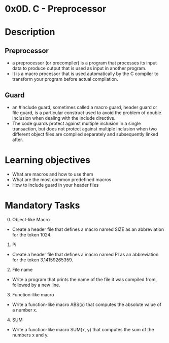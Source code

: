 # 0x0D. C - Preprocessor

# Description

## Preprocessor
- a preprocessor (or precompiler) is a program that processes its input data to produce output that is used as input in another program.
- It is a macro processor that is used automatically by the C compiler to transform your program before actual compilation.

## Guard
- an #include guard, sometimes called a macro guard, header guard or file guard, is a particular construct used to avoid the problem of double inclusion when dealing with the include directive.
- The code guards protect against multiple inclusion in a single transaction, but does not protect against multiple inclusion when two different object files are compiled separately and subsequently linked after.

# Learning objectives 
- What are macros and how to use them
- What are the most common predefined macros
- How to include guard in your header files

# Mandatory Tasks
0. Object-like Macro
- Create a header file that defines a macro named SIZE as an abbreviation for the token 1024.

1. Pi
- Create a header file that defines a macro named PI as an abbreviation for the token 3.14159265359.

2. File name
- Write a program that prints the name of the file it was compiled from, followed by a new line.

3. Function-like macro
- Write a function-like macro ABS(x) that computes the absolute value of a number x.

4. SUM
- Write a function-like macro SUM(x, y) that computes the sum of the numbers x and y.
